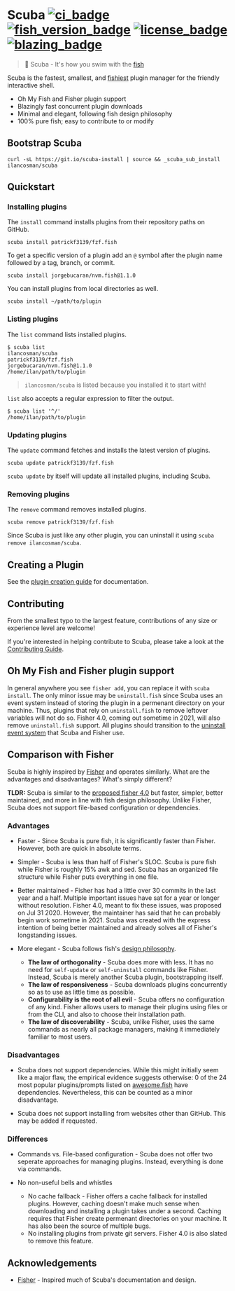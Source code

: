 # Scuba [![ci_badge][]][actions] [![fish_version_badge][]][fish] [![license_badge][]][license] [![blazing_badge][]][blazing_tweet]

> 🤿 Scuba - It's how you swim with the [fish][]

Scuba is the fastest, smallest, and [fishiest][design philosophy] plugin manager for the friendly interactive shell.

- Oh My Fish and Fisher plugin support
- Blazingly fast concurrent plugin downloads
- Minimal and elegant, following fish design philosophy
- 100% pure fish; easy to contribute to or modify

## Bootstrap Scuba

```console
curl -sL https://git.io/scuba-install | source && _scuba_sub_install ilancosman/scuba
```

## Quickstart

### Installing plugins

The `install` command installs plugins from their repository paths on GitHub.

```console
scuba install patrickf3139/fzf.fish
```

To get a specific version of a plugin add an `@` symbol after the plugin name followed by a tag, branch, or commit.

```console
scuba install jorgebucaran/nvm.fish@1.1.0
```

You can install plugins from local directories as well.

```console
scuba install ~/path/to/plugin
```

### Listing plugins

The `list` command lists installed plugins.

```console
$ scuba list
ilancosman/scuba
patrickf3139/fzf.fish
jorgebucaran/nvm.fish@1.1.0
/home/ilan/path/to/plugin
```

> `ilancosman/scuba` is listed because you installed it to start with!

`list` also accepts a regular expression to filter the output.

```console
$ scuba list '^/'
/home/ilan/path/to/plugin
```

### Updating plugins

The `update` command fetches and installs the latest version of plugins.

```console
scuba update patrickf3139/fzf.fish
```

`scuba update` by itself will update all installed plugins, including Scuba.

### Removing plugins

The `remove` command removes installed plugins.

```console
scuba remove patrickf3139/fzf.fish
```

Since Scuba is just like any other plugin, you can uninstall it using `scuba remove ilancosman/scuba`.

## Creating a Plugin

See the [plugin creation guide][creating_plugins] for documentation.

## Contributing

From the smallest typo to the largest feature, contributions of any size or experience level are welcome!

If you're interested in helping contribute to Scuba, please take a look at the [Contributing Guide][].

## Oh My Fish and Fisher plugin support

In general anywhere you see `fisher add`, you can replace it with `scuba install`. The only minor issue may be `uninstall.fish` since Scuba uses an event system instead of storing the plugin in a permenant directory on your machine. Thus, plugins that rely on `uninstall.fish` to remove leftover variables will not do so. Fisher 4.0, coming out sometime in 2021, will also remove `uninstall.fish` support. All plugins should transition to the [uninstall event system][creating_plugins] that Scuba and Fisher use.

## Comparison with Fisher

Scuba is highly inspired by [Fisher][] and operates similarly. What are the advantages and disadvantages? What's simply different?

**TLDR:** Scuba is similar to the [proposed fisher 4.0][] but faster, simpler, better maintained, and more in line with fish design philosophy. Unlike Fisher, Scuba does not support file-based configuration or dependencies.

### Advantages

- Faster - Since Scuba is pure fish, it is significantly faster than Fisher. However, both are quick in absolute terms.

- Simpler - Scuba is less than half of Fisher's SLOC. Scuba is pure fish while Fisher is roughly 15% awk and sed. Scuba has an organized file structure while Fisher puts everything in one file.

- Better maintained - Fisher has had a little over 30 commits in the last year and a half. Multiple important issues have sat for a year or longer without resolution. Fisher 4.0, meant to fix these issues, was proposed on Jul 31 2020. However, the maintainer has said that he can probably begin work sometime in 2021. Scuba was created with the express intention of being better maintained and already solves all of Fisher's longstanding issues.

- More elegant - Scuba follows fish's [design philosophy][].
  - **The law of orthogonality** - Scuba does more with less. It has no need for `self-update` or `self-uninstall` commands like Fisher. Instead, Scuba is merely another Scuba plugin, bootstrapping itself.
  - **The law of responsiveness** - Scuba downloads plugins concurrently so as to use as little time as possible.
  - **Configurability is the root of all evil** - Scuba offers no configuration of any kind. Fisher allows users to manage their plugins using files or from the CLI, and also to choose their installation path.
  - **The law of discoverability** - Scuba, unlike Fisher, uses the same commands as nearly all package managers, making it immediately familiar to most users.

### Disadvantages

- Scuba does not support dependencies. While this might initially seem like a major flaw, the empirical evidence suggests otherwise: 0 of the 24 most popular plugins/prompts listed on [awesome.fish] have dependencies. Nevertheless, this can be counted as a minor disadvantage.

- Scuba does not support installing from websites other than GitHub. This may be added if requested.

### Differences

- Commands vs. File-based configuration - Scuba does not offer two seperate approaches for managing plugins. Instead, everything is done via commands.

- No non-useful bells and whistles
  - No cache fallback - Fisher offers a cache fallback for installed plugins. However, caching doesn't make much sense when downloading and installing a plugin takes under a second. Caching requires that Fisher create permenant directories on your machine. It has also been the source of multiple bugs.
  - No installing plugins from private git servers. Fisher 4.0 is also slated to remove this feature.

## Acknowledgements

- [Fisher][] - Inspired much of Scuba's documentation and design.

[actions]: https://github.com/IlanCosman/scuba/actions
[awesome.fish]: https://github.com/jorgebucaran/awesome.fish
[blazing_badge]: https://img.shields.io/badge/speed-blazing%20%F0%9F%94%A5-red
[blazing_tweet]: https://twitter.com/acdlite/status/974390255393505280
[ci_badge]: https://github.com/IlanCosman/scuba/workflows/CI/badge.svg
[contributing guide]: CONTRIBUTING.md
[creating_plugins]: docs/creating_plugins.md
[design philosophy]: https://fishshell.com/docs/current/design.html
[fish_version_badge]: https://img.shields.io/badge/fish-3.0.0%2B-blue
[fish]: https://fishshell.com/
[fisher]: https://github.com/jorgebucaran/fisher
[license_badge]: https://img.shields.io/github/license/IlanCosman/scuba
[license]: LICENSE.md
[proposed fisher 4.0]: https://github.com/jorgebucaran/fisher/issues/582
